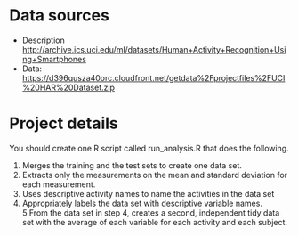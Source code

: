 # Data sources
- Description
  http://archive.ics.uci.edu/ml/datasets/Human+Activity+Recognition+Using+Smartphones 
- Data:
  https://d396qusza40orc.cloudfront.net/getdata%2Fprojectfiles%2FUCI%20HAR%20Dataset.zip 

# Project details
You should create one R script called run_analysis.R that does the following. 
  1. Merges the training and the test sets to create one data set.
  2. Extracts only the measurements on the mean and standard deviation for each measurement. 
  3. Uses descriptive activity names to name the activities in the data set
  4. Appropriately labels the data set with descriptive variable names. 
  5.From the data set in step 4, creates a second, independent tidy data set with the average of each variable for each activity and each subject.
